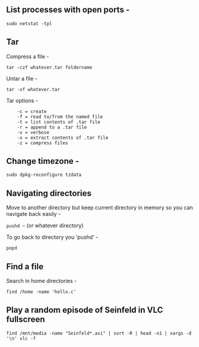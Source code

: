 ## List processes with open ports -

`sudo netstat -tpl`

## Tar

Compress a file -

`tar -czf whatever.tar foldername`

Untar a file -

`tar -xf whatever.tar`

Tar options -
```	
	-c = create
	-f = read to/from the named file
	-t = list contents of .tar file
	-r = append to a .tar file
	-v = verbose
	-x = extract contents of .tar file
	-z = compress files
```

## Change timezone -

`sudo dpkg-reconfigure tzdata`

## Navigating directories

Move to another directory but keep current directory in memory so you can navigate back easily -

`pushd ~` (or whatever directory)

To go back to directory you 'pushd' -

`popd`

## Find a file

Search in home directories -

`find /home -name 'hello.c'`

## Play a random episode of Seinfeld in VLC fullscreen

`find /mnt/media -name "Seinfeld*.avi" | sort -R | head -n1 | xargs -d '\n' vlc -f`
